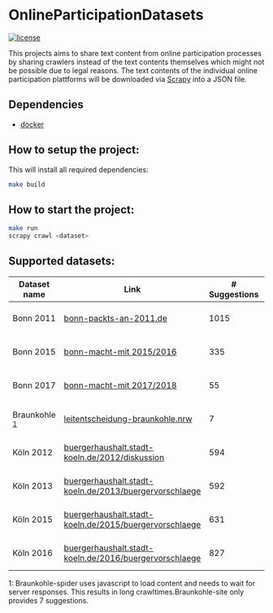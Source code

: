 # OnlineParticipationDatasets
[![license](https://img.shields.io/github/license/mashape/apistatus.svg?maxAge=2592000)](https://github.com/Liebeck/OnlineParticipationDatasets/blob/master/LICENSE)

This projects aims to share text content from online participation processes by sharing crawlers instead of the text contents themselves which might not be possible due to legal reasons. The text contents of the individual online participation plattforms will be downloaded via [Scrapy](https://scrapy.org/) into a JSON file.

## Dependencies
* [docker](https://www.docker.com/)

## How to setup the project:
This will install all required dependencies:
``` bash
make build
```

## How to start the project:
``` bash
make run
scrapy crawl <dataset>
```

## Supported datasets:


| Dataset name | Link | # Suggestions | # Comments | # Total | Crawl time | Command|
|---|---|---|---|---|---|---|
| Bonn 2011    | [bonn-packts-an-2011.de](http://bonn-packts-an-2011.de/www.bonn-packts-an.de/dito/forumc0d2.html)                                     | 1015 | 8903 | 9918 | 50 seconds | scrapy crawl bonn2011 |
| Bonn 2015 |[bonn-macht-mit 2015/2016](https://www.bonn-macht-mit.de/dialog/bürgerbeteiligung-am-haushalt-20152016/bhh/online-diskussion) | 335 | 2,937 | 3271 | 27 seconds | scrapy crawl bonn2015 |
| Bonn 2017 |[bonn-macht-mit 2017/2018](https://www.bonn-macht-mit.de/node/871) | 55 | 109 | 164 | 5 seconds | scrapy crawl bonn2017 |
| Braunkohle <sup>[1](#myfootnote1)</sup>| [leitentscheidung-braunkohle.nrw](https://www.leitentscheidung-braunkohle.nrw/perspektiven/de/home/beteiligen/draftbill/47589/chap/5#chapter) | 7 | 1296 | 1296 | 32 minutes | scrapy crawl braunkohle|
| Köln 2012 | [buergerhaushalt.stadt-koeln.de/2012/diskussion](https://buergerhaushalt.stadt-koeln.de/2012/diskussion) | 594 | 1879 | 2,473 | 18 minutes | scrapy crawl koeln2012|
| Köln 2013 | [buergerhaushalt.stadt-koeln.de/2013/buergervorschlaege](https://buergerhaushalt.stadt-koeln.de/2013/buergervorschlaege?&sort_bef_combine=php+ASC) | 592 | 3095 | 3,687 | 5 minutes | scrapy crawl koeln2013|
| Köln 2015 | [buergerhaushalt.stadt-koeln.de/2015/buergervorschlaege](https://buergerhaushalt.stadt-koeln.de/2015/buergervorschlaege?&sort_bef_combine=php+ASC) | 631 | 1855 | 2,486 | 10 minutes | scrapy crawl koeln2015|
| Köln 2016 | [buergerhaushalt.stadt-koeln.de/2016/buergervorschlaege](https://buergerhaushalt.stadt-koeln.de/2016/buergervorschlaege?&sort_bef_combine=php+ASC) | 827 | 1314 | 2,141 | 9 minutes | scrapy crawl koeln2016|

<a name="myfootnote1">1</a>: Braunkohle-spider uses javascript to load content and needs to wait for server responses. This results in long crawltimes.Braunkohle-site only provides 7 suggestions.
